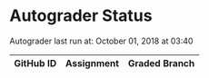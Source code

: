 # Autograder Status
Autograder last run at: October 01, 2018 at 03:40

| GitHub ID | Assignment | Graded Branch |
|-----------|------------|---------------|
